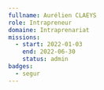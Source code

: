 ```yaml
---
fullname: Aurélien CLAEYS
role: Intrapreneur
domaine: Intraprenariat
missions:
  - start: 2022-01-03
    end: 2022-06-30
    status: admin
badges:
  - segur
---
```


